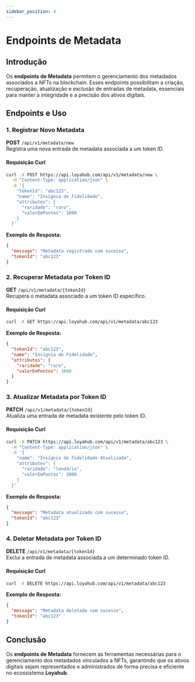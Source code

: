 ```yaml
---
sidebar_position: 4
---
```


# Endpoints de Metadata

## Introdução

Os **endpoints de Metadata** permitem o gerenciamento dos metadados associados a NFTs na blockchain. 
Esses endpoints possibilitam a criação, recuperação, atualização e exclusão de entradas de metadata, essenciais para manter a integridade e a precisão dos ativos digitais.

## Endpoints e Uso

### 1. Registrar Novo Metadata

**POST** `/api/v1/metadata/new`  
Registra uma nova entrada de metadata associada a um token ID.

#### Requisição Curl

```bash
curl -X POST https://api.loyahub.com/api/v1/metadata/new \
  -H "Content-Type: application/json" \
  -d '{
    "tokenId": "abc123",
    "name": "Insígnia de Fidelidade",
    "attributes": {
      "raridade": "raro",
      "valorEmPontos": 1000
    }
  }'
```

**Exemplo de Resposta:**

```json
{
  "message": "Metadata registrado com sucesso",
  "tokenId": "abc123"
}
```

### 2. Recuperar Metadata por Token ID

**GET** `/api/v1/metadata/{tokenId}`  
Recupera o metadata associado a um token ID específico.

#### Requisição Curl

```bash
curl -X GET https://api.loyahub.com/api/v1/metadata/abc123
```

**Exemplo de Resposta:**

```json
{
  "tokenId": "abc123",
  "name": "Insígnia de Fidelidade",
  "attributes": {
    "raridade": "raro",
    "valorEmPontos": 1000
  }
}
```

### 3. Atualizar Metadata por Token ID

**PATCH** `/api/v1/metadata/{tokenId}`  
Atualiza uma entrada de metadata existente pelo token ID.

#### Requisição Curl

```bash
curl -X PATCH https://api.loyahub.com/api/v1/metadata/abc123 \
  -H "Content-Type: application/json" \
  -d '{
    "name": "Insígnia de Fidelidade Atualizada",
    "attributes": {
      "raridade": "lendário",
      "valorEmPontos": 2000
    }
  }'
```

**Exemplo de Resposta:**

```json
{
  "message": "Metadata atualizado com sucesso",
  "tokenId": "abc123"
}
```

### 4. Deletar Metadata por Token ID

**DELETE** `/api/v1/metadata/{tokenId}`  
Exclui a entrada de metadata associada a um determinado token ID.

#### Requisição Curl

```bash
curl -X DELETE https://api.loyahub.com/api/v1/metadata/abc123
```

**Exemplo de Resposta:**

```json
{
  "message": "Metadata deletado com sucesso",
  "tokenId": "abc123"
}
```

## Conclusão

Os **endpoints de Metadata** fornecem as ferramentas necessárias para o gerenciamento dos metadados vinculados a NFTs, garantindo que os ativos digitais sejam representados e administrados de forma precisa e eficiente no ecossistema **Loyahub**.

